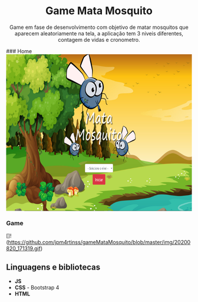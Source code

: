 <h1 align="center">
Game Mata Mosquito</h1>
 
<p align="center">Game em fase de desenvolvimento com objetivo de matar mosquitos que aparecem aleatoriamente na tela, a aplicação tem 3 niveis diferentes, contagem de vidas e cronometro.</p> 
### Home
<img src="https://github.com/jpm4rtinss/gameMataMosquito/blob/master/img/readmehome.PNG" alt="home web"  height="425" align="center">

### Game

[]!(https://github.com/jpm4rtinss/gameMataMosquito/blob/master/img/20200820_171319.gif)

## Linguagens e bibliotecas

- **JS**  
- **CSS** - Bootstrap 4
-  **HTML**
